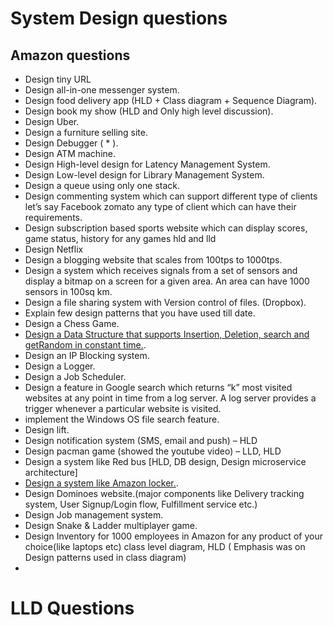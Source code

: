 # System Design questions
## Amazon questions
- Design tiny URL
- Design all-in-one messenger system.
- Design food delivery app (HLD + Class diagram + Sequence Diagram).
- Design book my show (HLD and Only high level discussion).
- Design Uber.
- Design a furniture selling site.
- Design Debugger ( * ).
- Design ATM machine.
- Design High-level design for Latency Management System.
- Design Low-level design for Library Management System.
- Design a queue using only one stack.
- Design commenting system which can support different type of clients let’s say Facebook zomato any type of client which can have their requirements.
- Design subscription based sports website which can display scores, game status, history for any games hld and lld
- Design Netflix
- Design  a blogging website that scales from 100tps to 1000tps.
- Design a system which receives signals from a set of sensors and display a bitmap on a screen for a given area. An area can have 1000 sensors in 100sq km. 
- Design a file sharing system with Version control of files. (Dropbox).
- Explain few design patterns that you have used till date.
- Design a Chess Game. 
- [Design a Data Structure that supports Insertion, Deletion, search and getRandom in constant time.](https://www.geeksforgeeks.org/design-a-data-structure-that-supports-insert-delete-search-and-getrandom-in-constant-time/).
- Design an IP Blocking system.
- Design a Logger.
- Design a Job Scheduler.
- Design a feature in Google search which returns “k” most visited websites at any point in time from a log server. A log server provides a trigger whenever a     particular website is visited.
- implement the Windows OS file search feature.
- Design lift.
- Design notification system (SMS, email and push) – HLD
- Design pacman game (showed the youtube video) – LLD, HLD
- Design a system like Red bus [HLD, DB design, Design microservice architecture]
- [Design a system like Amazon locker.](https://leetcode.com/discuss/interview-question/233869/Design-Amazon-Locker-system).
- Design Dominoes website.(major components like Delivery tracking system, User Signup/Login flow, Fulfillment service etc.)
- Design Job management system.
- Design Snake & Ladder multiplayer game.
- Design Inventory for 1000 employees in Amazon for any product of your choice(like laptops etc)
  class level diagram, HLD ( Emphasis was on Design patterns used in class diagram) 
-   





# LLD Questions
